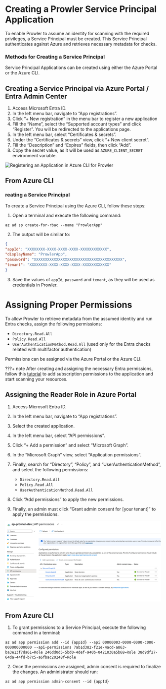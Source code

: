 # Creating a Prowler Service Principal Application

To enable Prowler to assume an identity for scanning with the required privileges, a Service Principal must be created. This Service Principal authenticates against Azure and retrieves necessary metadata for checks.

### Methods for Creating a Service Principal

Service Principal Applications can be created using either the Azure Portal or the Azure CLI.

## Creating a Service Principal via Azure Portal / Entra Admin Center

1. Access Microsoft Entra ID.
2. In the left menu bar, navigate to “App registrations”.
3. Click “+ New registration” in the menu bar to register a new application
4. Fill the “Name”, select the “Supported account types” and click “Register”. You will be redirected to the applications page.
5. In the left menu bar, select “Certificates \& secrets”.
6. Under the “Certificates \& secrets” view, click “+ New client secret”.
7. Fill the “Description” and “Expires” fields, then click “Add”.
8. Copy the secret value, as it will be used as `AZURE_CLIENT_SECRET` environment variable.

![Registering an Application in Azure CLI for Prowler](../img/create-sp.gif)

## From Azure CLI

### reating a Service Principal

To create a Service Principal using the Azure CLI, follow these steps:

1. Open a terminal and execute the following command:

```console
az ad sp create-for-rbac --name "ProwlerApp"
```

2. The output will be similar to:

```json
{
"appId": "XXXXXXXX-XXXX-XXXX-XXXX-XXXXXXXXXXXX",
"displayName": "ProwlerApp",
"password": "XXXXXXXXXXXXXXXXXXXXXXXXXXXXXXXXXXXXXXXX",
"tenant": "XXXXXXXX-XXXX-XXXX-XXXX-XXXXXXXXXXXX"
}
```

3. Save the values of `appId`, `password` and `tenant`, as they will be used as credentials in Prowler.

# Assigning Proper Permissions

To allow Prowler to retrieve metadata from the assumed identity and run Entra checks, assign the following permissions:

- `Directory.Read.All`
- `Policy.Read.All`
- `UserAuthenticationMethod.Read.All` (used only for the Entra checks related with multifactor authentication)

Permissions can be assigned via the Azure Portal or the Azure CLI.

???+ note
   After creating and assigning the necessary Entra permissions, follow this [tutorial](../azure/subscriptions.md) to add subscription permissions to the application and start scanning your resources.

## Assigning the Reader Role in Azure Portal

1. Access Microsoft Entra ID.

2. In the left menu bar, navigate to “App registrations”.

3. Select the created application.

4. In the left menu bar, select “API permissions”.

5. Click “+ Add a permission” and select “Microsoft Graph”.

6. In the “Microsoft Graph” view, select “Application permissions”.

7. Finally, search for “Directory”, “Policy”, and “UserAuthenticationMethod”, and select the following permissions:

   - `Directory.Read.All`
   - `Policy.Read.All`
   - `UserAuthenticationMethod.Read.All`

8. Click “Add permissions” to apply the new permissions.

9. Finally, an admin must click “Grant admin consent for \[your tenant]” to apply the permissions.

![Entra ID Permissions in Prowler](../../img/AAD-permissions.png)

## From Azure CLI

1. To grant permissions to a Service Principal, execute the following command in a terminal:

```console
az ad app permission add --id {appId} --api 00000003-0000-0000-c000-000000000000 --api-permissions 7ab1d382-f21e-4acd-a863-ba3e13f7da61=Role 246dd0d5-5bd0-4def-940b-0421030a5b68=Role 38d9df27-64da-44fd-b7c5-a6fbac20248f=Role
```

2. Once the permissions are assigned, admin consent is required to finalize the changes. An administrator should run:

```console
az ad app permission admin-consent --id {appId}
```
